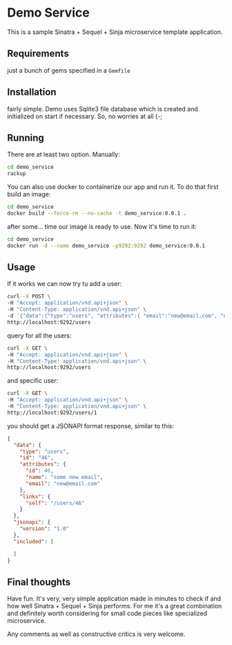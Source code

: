 # Demo Service

This is a sample Sinatra + Sequel + Sinja microservice template application.

## Requirements

just a bunch of gems specified in a `Gemfile`

## Installation

fairly simple. Demo uses Sqlite3 file database which is created and initialized on start if necessary. So, no worries at all (-;

## Running

There are at least two option. Manually:

```bash
cd demo_service
rackup
```

You can also use docker to containerize our app and run it. To do that first build an image:

```bash
cd demo_service
docker build --force-rm --no-cache -t demo_service:0.0.1 .
```

after some... time our image is ready to use. Now it's time to run it:

```bash
cd demo_service
docker run -d --name demo_service -p9292:9292 demo_service:0.0.1
```

## Usage

If it works we can now try tu add a user:

```bash
curl -X POST \
-H "Accept: application/vnd.api+json" \
-H "Content-Type: application/vnd.api+json" \
-d '{"data":{"type":"users", "attributes":{ "email":"new@email.com", "name": "some new email"}}}' \
http://localhost:9292/users
```

query for all the users:

```bash
curl -X GET \
-H "Accept: application/vnd.api+json" \
-H "Content-Type: application/vnd.api+json" \
http://localhost:9292/users
```

and specific user:

```bash
curl -X GET \
-H "Accept: application/vnd.api+json" \
-H "Content-Type: application/vnd.api+json" \
http://localhost:9292/users/1
```

you should get a JSONAPI format response, similar to this:

```json
{
  "data": {
    "type": "users",
    "id": "46",
    "attributes": {
      "id": 46,
      "name": "some new email",
      "email": "new@email.com"
    },
    "links": {
      "self": "/users/46"
    }
  },
  "jsonapi": {
    "version": "1.0"
  },
  "included": [

  ]
}
```

## Final thoughts

Have fun. It's very, very simple application made in minutes to check if and how well Sinatra + Sequel + Sinja performs. For me it's a great combination and definitely worth considering for small code pieces like specialized microservice.

Any comments as well as constructive critics is very welcome.
